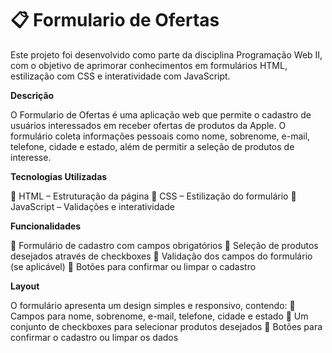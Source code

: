 # 📋 Formulario de Ofertas
Este projeto foi desenvolvido como parte da disciplina Programação Web II, com o objetivo de aprimorar conhecimentos em formulários HTML, estilização com CSS e interatividade com JavaScript.

**Descrição**

O Formulario de Ofertas é uma aplicação web que permite o cadastro de usuários interessados em receber ofertas de produtos da Apple. O formulário coleta informações pessoais como nome, sobrenome, e-mail, telefone, cidade e estado, além de permitir a seleção de produtos de interesse.

**Tecnologias Utilizadas**

🔹 HTML – Estruturação da página
🔹 CSS – Estilização do formulário
🔹 JavaScript – Validações e interatividade
  
**Funcionalidades**

🔹 Formulário de cadastro com campos obrigatórios
🔹 Seleção de produtos desejados através de checkboxes
🔹 Validação dos campos do formulário (se aplicável)
🔹 Botões para confirmar ou limpar o cadastro

**Layout**

O formulário apresenta um design simples e responsivo, contendo:
🔹 Campos para nome, sobrenome, e-mail, telefone, cidade e estado
🔹 Um conjunto de checkboxes para selecionar produtos desejados
🔹 Botões para confirmar o cadastro ou limpar os dados
